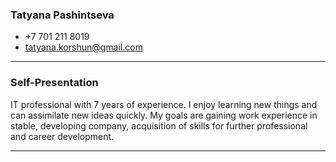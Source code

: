  ### **Tatyana Pashintseva**


* +7 701 211 8019
* tatyana.korshun@gmail.com
***
### **Self-Presentation**
   IT professional with 7 years of experience. I enjoy learning new things and can assimilate new ideas quickly.
   My goals are gaining work experience in stable, developing company, 
   acquisition of skills for further professional and career development.
***
